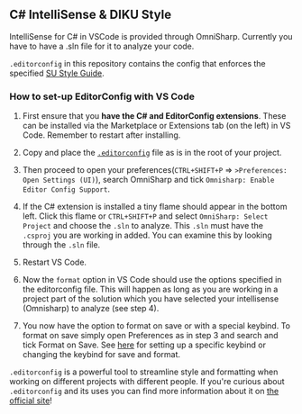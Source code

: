 ## C# IntelliSense & DIKU Style
IntelliSense for C# in VSCode is provided through OmniSharp. Currently you have to have a .sln file for it to analyze your code.

`.editorconfig` in this repository contains the config that enforces the specified [SU Style Guide](https://github.com/diku-dk/su21-guides/blob/master/guides/CSharpStyle.md).

### How to set-up EditorConfig with VS Code
1. First ensure that you **have the C# and EditorConfig extensions**. These can be installed via the Marketplace or Extensions tab (on the left) in VS Code. Remember to restart after installing.

2. Copy and place the [`.editorconfig`](https://github.com/diku-dk/su21-guides/blob/main/files/.editorconfig) file as is in the root of your project. 

3. Then proceed to open your preferences(`CTRL+SHIFT+P` => `>Preferences: Open Settings (UI)`), search OmniSharp and tick `Omnisharp: Enable Editor Config Support`. 

4. If the C# extension is installed a tiny flame should appear in the bottom left. Click this flame or `CTRL+SHIFT+P` and select `OmniSharp: Select Project` and choose the `.sln` to analyze. This `.sln` must have the `.csproj` you are working in added. You can examine this by looking through the `.sln` file. 

5. Restart VS Code.

6. Now the `format` option in VS Code should use the options specified in the editorconfig file. This will happen as long as you are working in a project part of the solution which you have selected your intellisense (Omnisharp) to analyze (see step 4).

7. You now have the option to format on save or with a special keybind. To format on save simply open Preferences as in step 3 and search and tick Format on Save. See [here](https://code.visualstudio.com/docs/getstarted/keybindings) for setting up a specific keybind or changing the keybind for save and format.

`.editorconfig` is a powerful tool to streamline style and formatting when working on different projects with different people. If you're curious about `.editorconfig` and its uses you can find more information about it on [the official site](https://editorconfig.org/)!
